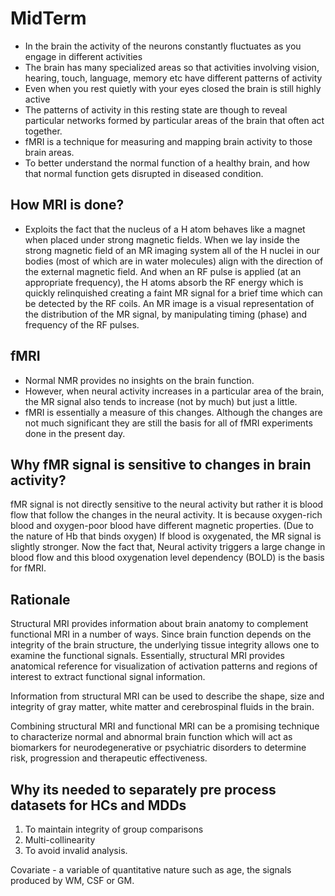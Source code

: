 # MidTerm

- In the brain the activity of the neurons constantly fluctuates as
  you engage in different activities
- The brain has many specialized areas so that activities involving
  vision, hearing, touch, language, memory etc have different patterns
  of activity
- Even when you rest quietly with your eyes closed the brain is still
  highly active
- The patterns of activity in this resting state are though to reveal
  particular networks formed by particular areas of the brain that
  often act together.
- fMRI is a technique for measuring and mapping brain activity to
  those brain areas.
- To better understand the normal function of a healthy brain, and how
  that normal function gets disrupted in diseased condition.


## How MRI is done?

- Exploits the fact that the nucleus of a H atom behaves like a magnet
  when placed under strong magnetic fields. When we lay inside the
  strong magnetic field of an MR imaging system all of the H nuclei in
  our bodies (most of which are in water molecules) align with the
  direction of the external magnetic field. And when an RF pulse is
  applied (at an appropriate frequency), the H atoms absorb the RF
  energy which is quickly relinquished creating a faint MR signal for
  a brief time which can be detected by the RF coils.  An MR image is
  a visual representation of the distribution of the MR signal, by
  manipulating timing (phase) and frequency of the RF pulses.

## fMRI

- Normal NMR provides no insights on the brain function.
- However, when neural activity increases in a particular area of the
  brain, the MR signal also tends to increase (not by much) but just a
  little.
- fMRI is essentially a measure of this changes. Although the changes
  are not much significant they are still the basis for all of fMRI
  experiments done in the present day.


## Why fMR signal is sensitive to changes in brain activity?

fMR signal is not directly sensitive to the neural activity but rather
it is blood flow that follow the changes in the neural activity. It is
because oxygen-rich blood and oxygen-poor blood have different
magnetic properties. (Due to the nature of Hb that binds oxygen) If
blood is oxygenated, the MR signal is slightly stronger. Now the fact
that, Neural activity triggers a large change in blood flow and this
blood oxygenation level dependency (BOLD) is the basis for fMRI.

## Rationale

Structural MRI provides information about brain anatomy to complement
functional MRI in a number of ways. Since brain function depends on
the integrity of the brain structure, the underlying tissue integrity
allows one to examine the functional signals. Essentially, structural
MRI provides anatomical reference for visualization of activation
patterns and regions of interest to extract functional signal
information.

Information from structural MRI can be used to describe the shape,
size and integrity of gray matter, white matter and cerebrospinal
fluids in the brain.

Combining structural MRI and functional MRI can be a promising
technique to characterize normal and abnormal brain function which
will act as biomarkers for neurodegenerative or psychiatric disorders
to determine risk, progression and therapeutic effectiveness.

## Why its needed to separately pre process datasets for HCs and MDDs

1. To maintain integrity of group comparisons
2. Multi-collinearity
3. To avoid invalid analysis.

Covariate - a variable of quantitative nature such as age, the signals
produced by WM, CSF or GM.
